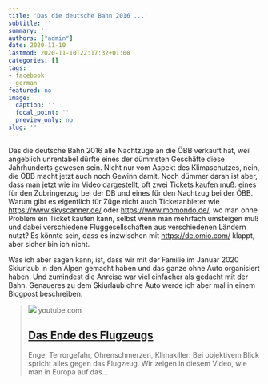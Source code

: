```yaml
---
title: 'Das die deutsche Bahn 2016 ...'
subtitle: ''
summary: ''
authors: ["admin"]
date: 2020-11-10
lastmod: 2020-11-10T22:17:32+01:00
categories: []
tags:
- facebook
- german
featured: no
image:
  caption: ''
  focal_point: ''
  preview_only: no
slug: ''
---
```

Das die deutsche Bahn 2016 alle Nachtzüge an die ÖBB verkauft hat, weil angeblich unrentabel dürfte eines der dümmsten Geschäfte diese Jahrhunderts gewesen sein. Nicht nur vom Aspekt des Klimaschutzes, nein, die ÖBB macht jetzt auch noch Gewinn damit. Noch dümmer daran ist aber, dass man jetzt wie im Video dargestellt, oft zwei Tickets kaufen muß:  eines für den Zubringerzug bei der DB und eines für den Nachtzug bei der ÖBB. Warum gibt es eigentlich für Züge nicht auch Ticketanbieter wie https://www.skyscanner.de/ oder  https://www.momondo.de/, wo man ohne Problem ein Ticket kaufen kann, selbst wenn man mehrfach umsteigen muß und dabei verschiedene Fluggesellschaften aus verschiedenen Ländern nutzt?   Es könnte sein, dass es inzwischen mit https://de.omio.com/ klappt, aber sicher bin  ich nicht.

Was ich aber sagen kann, ist, dass wir mit der Familie im Januar 2020 Skiurlaub in den Alpen gemacht haben und das ganze ohne Auto organisiert haben. Und zumindest die Anreise war viel einfacher als gedacht mit der Bahn. Genaueres zu dem Skiurlaub ohne Auto werde ich aber mal in einem Blogpost beschreiben.
> [![](https://i.ytimg.com/vi/jvgbDshdVMI/maxresdefault.jpg)](https://www.youtube.com/watch?v=jvgbDshdVMI)
> youtube.com
> ## [Das Ende des Flugzeugs](https://www.youtube.com/watch?v=jvgbDshdVMI)
>
>Enge, Terrorgefahr, Ohrenschmerzen, Klimakiller: Bei objektivem Blick spricht alles gegen das Flugzeug. Wir zeigen in diesem Video, wie man in Europa auf das...


